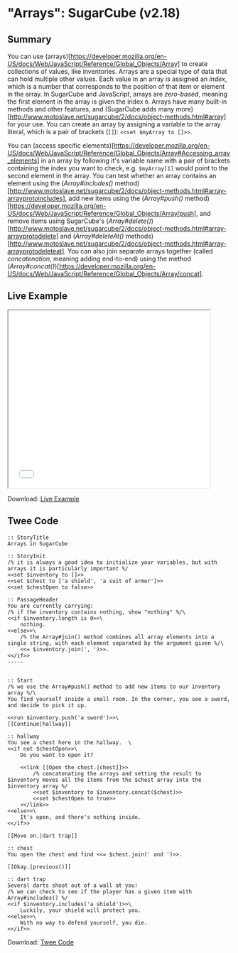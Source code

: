 # "Arrays": SugarCube (v2.18)

## Summary

You can use (arrays)[https://developer.mozilla.org/en-US/docs/Web/JavaScript/Reference/Global_Objects/Array] to create collections of values, like inventories. Arrays are a special type of data that can hold multiple other values. Each value in an array is assigned an *index*, which is a number that corresponds to the position of that item or element in the array. In SugarCube and JavaScript, arrays are *zero-based*, meaning the first element in the array is given the index `0`. Arrays have many built-in methods and other features, and (SugarCube adds many more)[http://www.motoslave.net/sugarcube/2/docs/object-methods.html#array] for your use. You can create an array by assigning a variable to the array literal, which is a pair of brackets (`[]`): `<<set $myArray to []>>`.

You can (access specific elements)[https://developer.mozilla.org/en-US/docs/Web/JavaScript/Reference/Global_Objects/Array#Accessing_array_elements] in an array by following it's variable name with a pair of brackets containing the index you want to check, e.g. `$myArray[1]` would point to the second element in the array. You can test whether an array contains an element using the (*Array#includes()* method)[http://www.motoslave.net/sugarcube/2/docs/object-methods.html#array-arrayprotoincludes], add new items using the (*Array#push()* method)[https://developer.mozilla.org/en-US/docs/Web/JavaScript/Reference/Global_Objects/Array/push], and remove items using SugarCube's (*Array#delete()*)[http://www.motoslave.net/sugarcube/2/docs/object-methods.html#array-arrayprotodelete] and (*Array#deleteAt()* methods)[http://www.motoslave.net/sugarcube/2/docs/object-methods.html#array-arrayprotodeleteat]. You can also join separate arrays together (called *concatenation*, meaning adding end-to-end) using the method (*Array#concat()*)[https://developer.mozilla.org/en-US/docs/Web/JavaScript/Reference/Global_Objects/Array/concat].

## Live Example

<section>
<iframe src="sugarcube_arrays_example.html" height=400 width=90%></iframe>


Download: <a href="sugarcube_arrays_example.html" target="_blank">Live Example</a>
</section>

## Twee Code

```
:: StoryTitle
Arrays in SugarCube

:: StoryInit
/% it is always a good idea to initialize your variables, but with arrays it is particularly important %/
<<set $inventory to []>>
<<set $chest to ['a shield', 'a suit of armor']>>
<<set $chestOpen to false>>

:: PassageHeader
You are currently carrying: 
/% if the inventory contains nothing, show "nothing" %/\
<<if $inventory.length is 0>>\
    nothing.
<<else>>\
    /% the Array#join() method combines all array elements into a single string, with each element separated by the argument given %/\
    <<= $inventory.join(', ')>>.
<</if>>
-----


:: Start
/% we use the Array#push() method to add new items to our inventory array %/\
You find yourself inside a small room. In the corner, you see a sword, and decide to pick it up.

<<run $inventory.push('a sword')>>\
[[Continue|hallway]]

:: hallway
You see a chest here in the hallway.  \
<<if not $chestOpen>>\
    Do you want to open it?

    <<link [[Open the chest.|chest]]>>
        /% concatenating the arrays and setting the result to $inventory moves all the items from the $chest array into the $inventory array %/
        <<set $inventory to $inventory.concat($chest)>>
        <<set $chestOpen to true>>
    <</link>>
<<else>>\
    It's open, and there's nothing inside.
<</if>>

[[Move on.|dart trap]]

:: chest
You open the chest and find <<= $chest.join(' and ')>>.

[[Okay.|previous()]]

:: dart trap
Several darts shoot out of a wall at you!
/% we can check to see if the player has a given item with Array#includes() %/
<<if $inventory.includes('a shield')>>\
    Luckily, your shield will protect you.
<<else>>\
    With no way to defend yourself, you die.
<</if>> 
```

Download: <a href="sugarcube_arrays_twee.txt" target="_blank">Twee Code</a>

